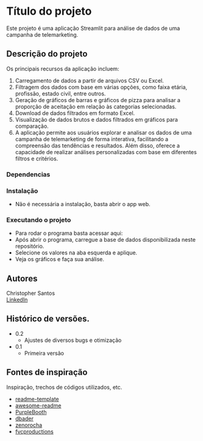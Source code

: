 # Título do projeto

Este projeto é uma aplicação Streamlit para análise de dados de uma campanha de telemarketing. 

## Descrição do projeto

Os principais recursos da aplicação incluem:

1. Carregamento de dados a partir de arquivos CSV ou Excel.
2. Filtragem dos dados com base em várias opções, como faixa etária, profissão, estado civil, entre outros.
3. Geração de gráficos de barras e gráficos de pizza para analisar a proporção de aceitação em relação às categorias selecionadas.
4. Download de dados filtrados em formato Excel.
5. Visualização de dados brutos e dados filtrados em gráficos para comparação.
6. A aplicação permite aos usuários explorar e analisar os dados de uma campanha de telemarketing de forma interativa, facilitando a compreensão das tendências e resultados. Além disso, oferece a capacidade de realizar análises personalizadas com base em diferentes filtros e critérios.

### Dependencias


### Instalação

* Não é necessária a instalação, basta abrir o app web.

### Executando o projeto

* Para rodar o programa basta acessar aqui:
* Após abrir o programa, carregue a base de dados disponibilizada neste repositório.
* Selecione os valores na aba esquerda e aplique.
* Veja os gráficos e faça sua análise.

  
## Autores

Christopher Santos  
[LinkedIn](https://www.linkedin.com/in/christopherfilipe/)

## Histórico de versões.

* 0.2
	* Ajustes de diversos bugs e otimização
* 0.1
	* Primeira versão


## Fontes de inspiração

Inspiração, trechos de códigos utilizados, etc.
* [readme-template](https://gist.github.com/DomPizzie/7a5ff55ffa9081f2de27c315f5018afc)
* [awesome-readme](https://github.com/matiassingers/awesome-readme)
* [PurpleBooth](https://gist.github.com/PurpleBooth/109311bb0361f32d87a2)
* [dbader](https://github.com/dbader/readme-template)
* [zenorocha](https://gist.github.com/zenorocha/4526327)
* [fvcproductions](https://gist.github.com/fvcproductions/1bfc2d4aecb01a834b46)
